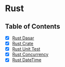 # Rust

## Table of Contents

- [x] [Rust Dasar](Rust%20Dasar.md)
- [x] [Rust Crate](Rust%20Crate.md)
- [x] [Rust Unit Test](Rust%20Unit%20Test.md)
- [x] [Rust Concurrency](Rust%20Concurrency.md)
- [x] [Rust DateTime](Rust%20DateTime.md)

